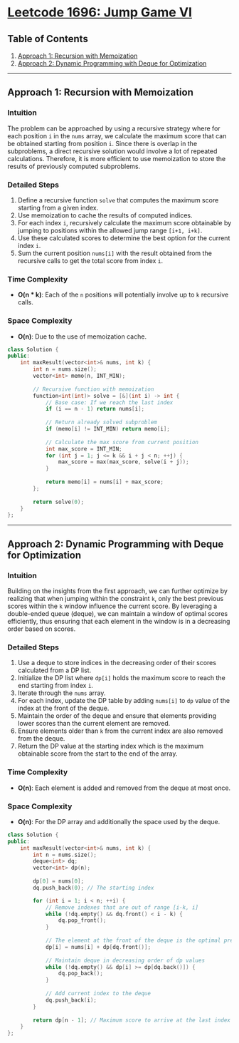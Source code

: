 # [Leetcode 1696: Jump Game VI](https://leetcode.com/problems/jump-game-vi/)

## Table of Contents
1. [Approach 1: Recursion with Memoization](#approach-1-recursion-with-memoization)
2. [Approach 2: Dynamic Programming with Deque for Optimization](#approach-2-dynamic-programming-with-deque-for-optimization)

---

## Approach 1: Recursion with Memoization

### Intuition
The problem can be approached by using a recursive strategy where for each position `i` in the `nums` array, we calculate the maximum score that can be obtained starting from position `i`. Since there is overlap in the subproblems, a direct recursive solution would involve a lot of repeated calculations. Therefore, it is more efficient to use memoization to store the results of previously computed subproblems.

### Detailed Steps
1. Define a recursive function `solve` that computes the maximum score starting from a given index.
2. Use memoization to cache the results of computed indices.
3. For each index `i`, recursively calculate the maximum score obtainable by jumping to positions within the allowed jump range `[i+1, i+k]`.
4. Use these calculated scores to determine the best option for the current index `i`.
5. Sum the current position `nums[i]` with the result obtained from the recursive calls to get the total score from index `i`.

### Time Complexity
- **O(n * k)**: Each of the `n` positions will potentially involve up to `k` recursive calls.

### Space Complexity
- **O(n)**: Due to the use of memoization cache.

```cpp
class Solution {
public:
    int maxResult(vector<int>& nums, int k) {
        int n = nums.size();
        vector<int> memo(n, INT_MIN);
        
        // Recursive function with memoization
        function<int(int)> solve = [&](int i) -> int {
            // Base case: If we reach the last index
            if (i == n - 1) return nums[i];
            
            // Return already solved subproblem
            if (memo[i] != INT_MIN) return memo[i];
            
            // Calculate the max score from current position
            int max_score = INT_MIN;
            for (int j = 1; j <= k && i + j < n; ++j) {
                max_score = max(max_score, solve(i + j));
            }
            
            return memo[i] = nums[i] + max_score;
        };
        
        return solve(0);
    }
};
```

---

## Approach 2: Dynamic Programming with Deque for Optimization

### Intuition
Building on the insights from the first approach, we can further optimize by realizing that when jumping within the constraint `k`, only the best previous scores within the `k` window influence the current score. By leveraging a double-ended queue (deque), we can maintain a window of optimal scores efficiently, thus ensuring that each element in the window is in a decreasing order based on scores.

### Detailed Steps
1. Use a deque to store indices in the decreasing order of their scores calculated from a DP list.
2. Initialize the DP list where `dp[i]` holds the maximum score to reach the end starting from index `i`.
3. Iterate through the `nums` array.
4. For each index, update the DP table by adding `nums[i]` to `dp` value of the index at the front of the deque.
5. Maintain the order of the deque and ensure that elements providing lower scores than the current element are removed.
6. Ensure elements older than `k` from the current index are also removed from the deque.
7. Return the DP value at the starting index which is the maximum obtainable score from the start to the end of the array.

### Time Complexity
- **O(n)**: Each element is added and removed from the deque at most once.

### Space Complexity
- **O(n)**: For the DP array and additionally the space used by the deque.

```cpp
class Solution {
public:
    int maxResult(vector<int>& nums, int k) {
        int n = nums.size();
        deque<int> dq;
        vector<int> dp(n);
        
        dp[0] = nums[0];
        dq.push_back(0); // The starting index

        for (int i = 1; i < n; ++i) {
            // Remove indexes that are out of range [i-k, i]
            while (!dq.empty() && dq.front() < i - k) {
                dq.pop_front();
            }
            
            // The element at the front of the deque is the optimal previous index
            dp[i] = nums[i] + dp[dq.front()];
            
            // Maintain deque in decreasing order of dp values
            while (!dq.empty() && dp[i] >= dp[dq.back()]) {
                dq.pop_back();
            }
            
            // Add current index to the deque
            dq.push_back(i);
        }
        
        return dp[n - 1]; // Maximum score to arrive at the last index
    }
};
```


